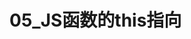 # 05_JS函数的this指向

<script setup>
import pdf from '../components/pdf.vue'
</script>

<pdf path="05_JS函数的this指向" />

